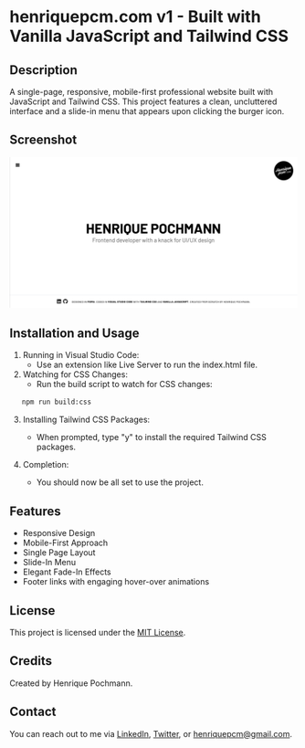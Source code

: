 # henriquepcm.com v1 - Built with Vanilla JavaScript and Tailwind CSS

## Description

A single-page, responsive, mobile-first professional website built with JavaScript and Tailwind CSS. This project features a clean, uncluttered interface and a slide-in menu that appears upon clicking the burger icon.

## Screenshot

![Screenshot of the website](img/henriquepcmcom-v1-screenshot.png)

## Installation and Usage

1.   Running in Visual Studio Code:
     -    Use an extension like Live Server to run the index.html file.
2.   Watching for CSS Changes:
     -    Run the build script to watch for CSS changes:

```sh
   npm run build:css
```

3. Installing Tailwind CSS Packages:

     - When prompted, type "y" to install the required Tailwind CSS packages.

4. Completion:
     - You should now be all set to use the project.

## Features

-    Responsive Design
-    Mobile-First Approach
-    Single Page Layout
-    Slide-In Menu
-    Elegant Fade-In Effects
-    Footer links with engaging hover-over animations

## License

This project is licensed under the [MIT License](LICENSE.md).

## Credits

Created by Henrique Pochmann.

## Contact

You can reach out to me via [LinkedIn](https://www.linkedin.com/in/henriquepcm/), [Twitter](https://twitter.com/henriquepcm/), or henriquepcm@gmail.com.
